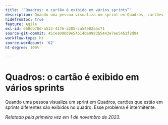 ```yaml
---
title: '“Quadros: o cartão é exibido em vários sprints”'
description: Quando uma pessoa visualiza um sprint em Quadros, cartões que estão em sprints diferentes são exibidos no quadro. Esse problema é intermitente.
hidefromtoc: true
feature: Agile
exl-id: 660cb70d-a513-4176-a205-ca54e02aac71
source-git-commit: 45cea090d9e54514be9983b5443e7ee54b1f2d94
workflow-type: ht
source-wordcount: '62'
ht-degree: 100%

---
```


# Quadros: o cartão é exibido em vários sprints

Quando uma pessoa visualiza um sprint em Quadros, cartões que estão em sprints diferentes são exibidos no quadro. Esse problema é intermitente.

_Relatado pela primeira vez em 1 de novembro de 2023._
